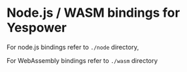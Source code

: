 # Node.js / WASM bindings for Yespower

For node.js bindings refer to `./node` directory,

For WebAssembly bindings refer to `./wasm` directory